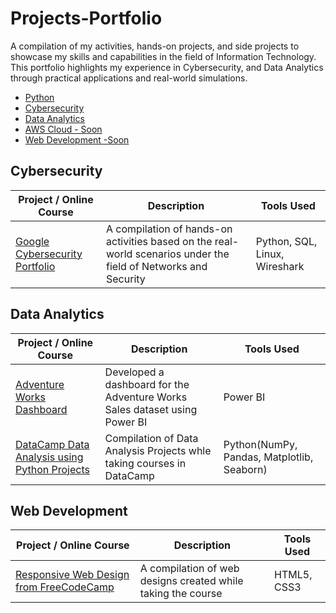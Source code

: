 
# Projects-Portfolio
A compilation of my activities, hands-on projects, and side projects to showcase my skills and capabilities in the field of Information Technology. This portfolio highlights my experience in Cybersecurity, and Data Analytics through practical applications and real-world simulations.

- [Python](#python)
- [Cybersecurity](#Cybersecurity)
- [Data Analytics](#DataAnalytics)
- [AWS Cloud - Soon](#AWS)
- [Web Development -Soon](#WebDevelopment)
<a id='Cybersecurity'></a>
## Cybersecurity
| Project / Online Course                                                                 | Description                                                                                                                              | Tools Used        | 
|-------------------------------------------------------------------------|------------------------------------------------------------------------------------------------------------------------------------------|------------------------
| [Google Cybersecurity Portfolio](https://github.com/carlajeanne/Adventure_Work_Dashboard)                     | A compilation of hands-on activities based on the real-world scenarios under the field of Networks and Security                                                  |    Python, SQL, Linux, Wireshark         | 


<a id='DataAnalytics'></a>
## Data Analytics
| Project / Online Course                                                                 | Description                                                                                                                              | Tools Used        | 
|-------------------------------------------------------------------------|------------------------------------------------------------------------------------------------------------------------------------------|------------------------
| [Adventure Works Dashboard](https://github.com/Juaaanits/Adventure-Work-Dashboard)                     | Developed a dashboard for the Adventure Works Sales dataset using Power BI         |    Power BI         | 
| [DataCamp Data Analysis using Python Projects](https://github.com/Juaaanits/DataCamp-Projects)                     | Compilation of Data Analysis Projects whle taking courses in DataCamp         |    Python(NumPy, Pandas, Matplotlib, Seaborn)         | 





<a id='Web Development'></a>
## Web Development
| Project / Online Course                                                                 | Description                                                                                                                              | Tools Used        | 
|-------------------------------------------------------------------------|------------------------------------------------------------------------------------------------------------------------------------------|------------------------
| [Responsive Web Design from FreeCodeCamp](https://github.com/Juaaanits/Responsive-Web-Design-FCC)                     | A compilation of web designs created while taking the course     |   HTML5, CSS3         | 


